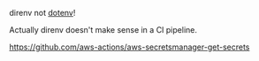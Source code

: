 direnv not [dotenv](https://twitter.com/kaihendry/status/1721931150313087058)!

Actually direnv doesn't make sense in a CI pipeline.

https://github.com/aws-actions/aws-secretsmanager-get-secrets